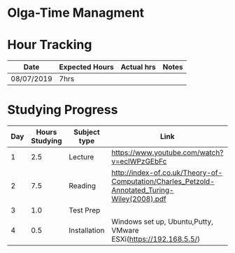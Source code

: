 # Olga-Time Managment
# Hour Tracking


Date | Expected Hours | Actual hrs |  Notes
----|------------|------------|-----
08/07/2019 | 7hrs |            | 















# Studying Progress

Day | Hours Studying | Subject type | Link | My Notes |
------------ | ------------- | ------------- | ------------- | ---------------
1 | 2.5 | Lecture | https://www.youtube.com/watch?v=ecIWPzGEbFc | done
2 | 7.5 | Reading | http://index-of.co.uk/Theory-of-Computation/Charles_Petzold-Annotated_Turing-Wiley(2008).pdf | done
3 | 1.0 | Test Prep | 
4 | 0.5 | Installation | Windows set up, Ubuntu,Putty, VMware ESXi(https://192.168.5.5/)






